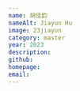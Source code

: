 ```yaml
---
name: 胡佳韵
nameAlt: Jiayun Hu
image: 23jiayun
category: master
year: 2023
description: 
github: 
homepage: 
email: 
---
```


